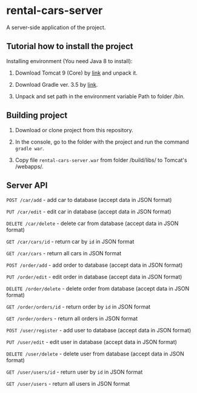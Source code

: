 # rental-cars-server
A server-side application of the project.

## Tutorial how to install the project

Installing environment (You need Java 8 to install):

1. Download Tomcat 9 (Core) by [link](http://tomcat.apache.org/download-90.cgi) and unpack it.

2. Download Gradle ver. 3.5 by [link](https://gradle.org/install#manually).

3. Unpack and set path in the environment variable Path to folder */bin*.

## Building project

1. Download or clone project from this repository.

2. In the console, go to the folder with the project and run the command `gradle war`.

3. Copy file `rental-cars-server.war` from folder /build/libs/ to Tomcat's /webapps/.

## Server API

`POST /car/add` - add car to database (accept data in JSON format)

`PUT /car/edit` - edit car in database (accept data in JSON format)

`DELETE /car/delete` - delete car from database (accept data in JSON format)

`GET /car/cars/id` - return car by `id` in JSON format

`GET /car/cars` - return all cars in JSON format

`POST /order/add` - add order to database (accept data in JSON format)

`PUT /order/edit` - edit order in database (accept data in JSON format)

`DELETE /order/delete` - delete order from database (accept data in JSON format)

`GET /order/orders/id` - return order by `id` in JSON format

`GET /order/orders` - return all orders in JSON format

`POST /user/register` - add user to database (accept data in JSON format)

`PUT /user/edit` - edit user in database (accept data in JSON format)

`DELETE /user/delete` - delete user from database (accept data in JSON format)

`GET /user/users/id` - return user by `id` in JSON format

`GET /user/users` - return all users in JSON format